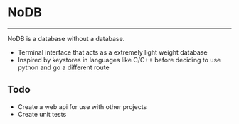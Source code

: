 # NoDB
---

NoDB is a database without a database.

  - Terminal interface that acts as a extremely light weight database
  - Inspired by keystores in languages like C/C++ before deciding to use python and go a different route

## Todo

  - Create a web api for use with other projects
  - Create unit tests
